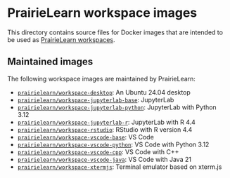 # PrairieLearn workspace images

This directory contains source files for Docker images that are intended to be used as [PrairieLearn workspaces](https://prairielearn.readthedocs.io/en/latest/workspaces/).

## Maintained images

The following workspace images are maintained by PrairieLearn:

- [`prairielearn/workspace-desktop`](./desktop/): An Ubuntu 24.04 desktop
- [`prairielearn/workspace-jupyterlab-base`](./jupyterlab-base/): JupyterLab
- [`prairielearn/workspace-jupyterlab-python`](./jupyterlab-python/): JupyterLab with Python 3.12
- [`prairielearn/workspace-jupyterlab-r`](./jupyterlab-r/): JupyterLab with R 4.4
- [`prairielearn/workspace-rstudio`](./rstudio/): RStudio with R version 4.4
- [`prairielearn/workspace-vscode-base`](./vscode-base/): VS Code
- [`prairielearn/workspace-vscode-python`](./vscode-python/): VS Code with Python 3.12
- [`prairielearn/workspace-vscode-cpp`](./vscode-cpp/): VS Code with C++
- [`prairielearn/workspace-vscode-java`](./vscode-java/): VS Code with Java 21
- [`prairielearn/workspace-xtermjs`](./xtermjs/): Terminal emulator based on xterm.js
